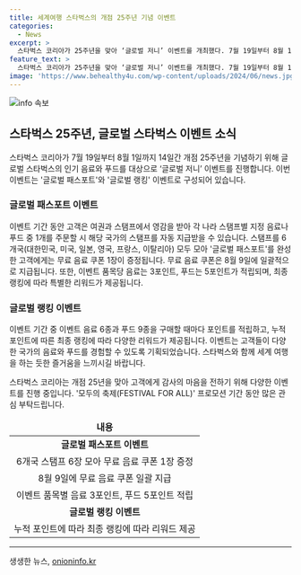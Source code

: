 ```yaml
---
title: 세계여행 스타벅스의 개점 25주년 기념 이벤트
categories:
  - News
excerpt: >
  스타벅스 코리아가 25주년을 맞아 ‘글로벌 저니’ 이벤트를 개최했다. 7월 19일부터 8월 1일까지 14일간 진행되며, 글로벌 패스포트와 글로벌 랭킹 두 가지 이벤트로 구성됐다. 글로벌 패스포트 이벤트는 6개국의 스탬프를 모아 완성하면 무료 음료 쿠폰을 받을 수 있고, 글로벌 랭킹 이벤트는 음료와 푸드 구매 시 포인트를 쌓아 특별한 리워드를 받을 수 있다. 또한, 25주년을 맞아 스타벅스는 다양한 이벤트를 진행중이다.
feature_text: >
  스타벅스 코리아가 25주년을 맞아 ‘글로벌 저니’ 이벤트를 개최했다. 7월 19일부터 8월 1일까지 14일간 진행되며, 글로벌 패스포트와 글로벌 랭킹 두 가지 이벤트로 구성됐다. 글로벌 패스포트 이벤트는 6개국의 스탬프를 모아 완성하면 무료 음료 쿠폰을 받을 수 있고, 글로벌 랭킹 이벤트는 음료와 푸드 구매 시 포인트를 쌓아 특별한 리워드를 받을 수 있다. 또한, 25주년을 맞아 스타벅스는 다양한 이벤트를 진행중이다.
image: 'https://www.behealthy4u.com/wp-content/uploads/2024/06/news.jpg'
---
```


<p><img src="https://www.behealthy4u.com/wp-content/uploads/2024/06/news.jpg" alt="info 속보" /></p>

<h2 data-ke-size="size26">스타벅스 25주년, 글로벌 스타벅스 이벤트 소식</h2>

<p data-ke-size="size16">스타벅스 코리아가 7월 19일부터 8월 1일까지 14일간 개점 25주년을 기념하기 위해 글로벌 스타벅스의 인기 음료와 푸드를 대상으로 ‘글로벌 저니’ 이벤트를 진행합니다. 이번 이벤트는 '글로벌 패스포트'와 '글로벌 랭킹' 이벤트로 구성되어 있습니다.</p>

<h3>글로벌 패스포트 이벤트</h3>

<p data-ke-size="size16">이벤트 기간 동안 고객은 여권과 스탬프에서 영감을 받아 각 나라 스탬프별 지정 음료나 푸드 중 1개를 주문할 시 해당 국가의 스탬프를 자동 지급받을 수 있습니다. 스탬프를 6개국(대한민국, 미국, 일본, 영국, 프랑스, 이탈리아) 모두 모아 '글로벌 패스포트'를 완성한 고객에게는 무료 음료 쿠폰 1장이 증정됩니다. 무료 음료 쿠폰은 8월 9일에 일괄적으로 지급됩니다. 또한, 이벤트 품목당 음료는 3포인트, 푸드는 5포인트가 적립되며, 최종 랭킹에 따라 특별한 리워드가 제공됩니다.</p>

<h3>글로벌 랭킹 이벤트</h3>

<p data-ke-size="size16">이벤트 기간 중 이벤트 음료 6종과 푸드 9종을 구매할 때마다 포인트를 적립하고, 누적 포인트에 따른 최종 랭킹에 따라 다양한 리워드가 제공됩니다. 이벤트는 고객들이 다양한 국가의 음료와 푸드를 경험할 수 있도록 기획되었습니다. 스타벅스와 함께 세계 여행을 하는 듯한 즐거움을 느끼시길 바랍니다.</p>

<p data-ke-size="size16">스타벅스 코리아는 개점 25년을 맞아 고객에게 감사의 마음을 전하기 위해 다양한 이벤트를 진행 중입니다. '모두의 축제(FESTIVAL FOR ALL)' 프로모션 기간 동안 많은 관심 부탁드립니다.</p>

<table>
    <thead>
        <tr>
            <td style="text-align: center; height: 17px;"><b>내용</b></td>
        </tr>
    </thead>
    <tbody>
        <tr>
            <td style="text-align: center; height: 17px;"><b>글로벌 패스포트 이벤트</b></td>
        </tr>
        <tr>
            <td style="text-align: center; height: 17px;">6개국 스탬프 6장 모아 무료 음료 쿠폰 1장 증정</td>
        </tr>
        <tr>
            <td style="text-align: center; height: 17px;">8월 9일에 무료 음료 쿠폰 일괄 지급</td>
        </tr>
        <tr>
            <td style="text-align: center; height: 17px;">이벤트 품목별 음료 3포인트, 푸드 5포인트 적립</td>
        </tr>
        <tr>
            <td style="text-align: center; height: 17px;"><b>글로벌 랭킹 이벤트</b></td>
        </tr>
        <tr>
            <td style="text-align: center; height: 17px;">누적 포인트에 따라 최종 랭킹에 따라 리워드 제공</td>
        </tr>
    </tbody>
</table>

<p><hr></p>
생생한 뉴스, <a href="https://onioninfo.kr" rel="dofollow">onioninfo.kr</a>


